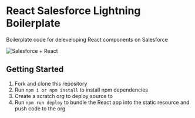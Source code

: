 # React Salesforce Lightning Boilerplate

Boilerplate code for deleveloping React components on Salesforce

![Salesforce + React](https://miro.medium.com/max/2954/1*2SLrVwSVbv52dK_4fCCS-w.png "Salesforce React")

## Getting Started

1. Fork and clone this repository
2. Run ```npm i or npm install``` to install npm dependencies
3. Create a scratch org to deploy source to 
4. Run ```npm run deploy``` to bundle the React app into the static resource and push code to the org
